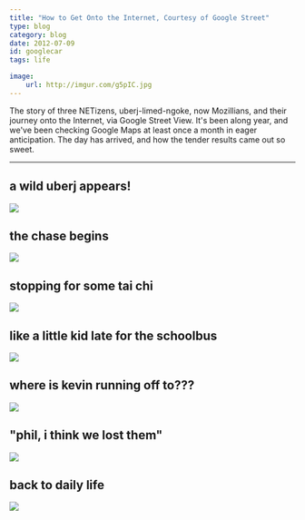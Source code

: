 ```yaml
---
title: "How to Get Onto the Internet, Courtesy of Google Street"
type: blog
category: blog
date: 2012-07-09
id: googlecar
tags: life

image:
    url: http://imgur.com/g5pIC.jpg
---
```


The story of three NETizens, uberj-limed-ngoke, now Mozillians, and their
journey onto the Internet, via Google Street View. It's been along year, and
we've been checking Google Maps at least once a month in eager anticipation.
The day has arrived, and how the tender results came out so sweet.

---

## a wild uberj appears!

<img src="http://imgur.com/Yp3VG.jpg"></img>

## the chase begins

<img src="http://imgur.com/ayxES.jpg"></img>

## stopping for some tai chi

<img src="http://imgur.com/3e0Ze.jpg"></img>

## like a little kid late for the schoolbus

<img src="http://imgur.com/eQI4f.jpg"></img>

## where is kevin running off to???

<img src="http://imgur.com/6KLNw.jpg"></img>

## "phil, i think we lost them"

<img src="http://imgur.com/4Cslv.jpg"></img>

## back to daily life

<img src="http://imgur.com/WwM7L.jpg"></img>

</div>

